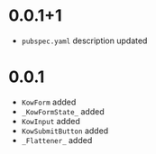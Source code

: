 # 0.0.1+1

- `pubspec.yaml` description updated

# 0.0.1

- `KowForm` added
- `_KowFormState_` added
- `KowInput` added
- `KowSubmitButton` added
- `_Flattener_` added